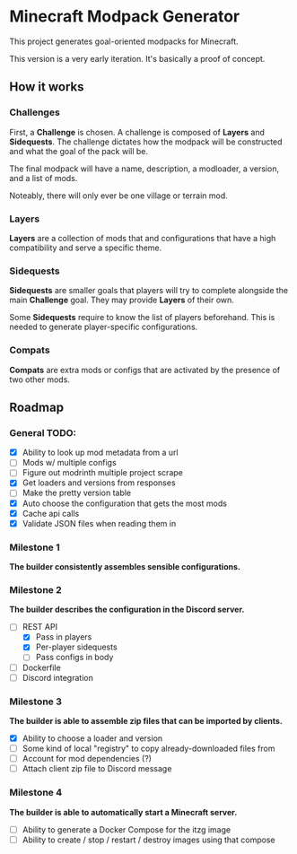 # Minecraft Modpack Generator

This project generates goal-oriented modpacks for Minecraft.

This version is a very early iteration. It's basically a proof of concept.

## How it works
### Challenges
First, a **Challenge** is chosen. A challenge is composed of **Layers** and **Sidequests**.
The challenge dictates how the modpack will be constructed and what the goal of the pack will be.

The final modpack will have a name, description, a modloader, a version, and a list of mods.

Noteably, there will only ever be one village or terrain mod.

### Layers
**Layers** are a collection of mods that and configurations that have a high compatibility and serve a specific theme.

### Sidequests
**Sidequests** are smaller goals that players will try to complete alongside the main **Challenge** goal.
They may provide **Layers** of their own.

Some **Sidequests** require to know the list of players beforehand.
This is needed to generate player-specific configurations.

### Compats
**Compats** are extra mods or configs that are activated by the presence of two other mods.

## Roadmap

### General TODO:
- [x] Ability to look up mod metadata from a url
- [ ] Mods w/ multiple configs
- [ ] Figure out modrinth multiple project scrape
- [x] Get loaders and versions from responses
- [ ] Make the pretty version table
- [x] Auto choose the configuration that gets the most mods
- [x] Cache api calls
- [x] Validate JSON files when reading them in

### Milestone 1
**The builder consistently assembles sensible configurations.**

### Milestone 2
**The builder describes the configuration in the Discord server.**
- [ ] REST API
  - [x] Pass in players
  - [x] Per-player sidequests
  - [ ] Pass configs in body
- [ ] Dockerfile
- [ ] Discord integration

### Milestone 3
**The builder is able to assemble zip files that can be imported by clients.**
- [x] Ability to choose a loader and version
- [ ] Some kind of local "registry" to copy already-downloaded files from
- [ ] Account for mod dependencies (?)
- [ ] Attach client zip file to Discord message

### Milestone 4
**The builder is able to automatically start a Minecraft server.**
- [ ] Ability to generate a Docker Compose for the itzg image
- [ ] Ability to create / stop / restart / destroy images using that compose
